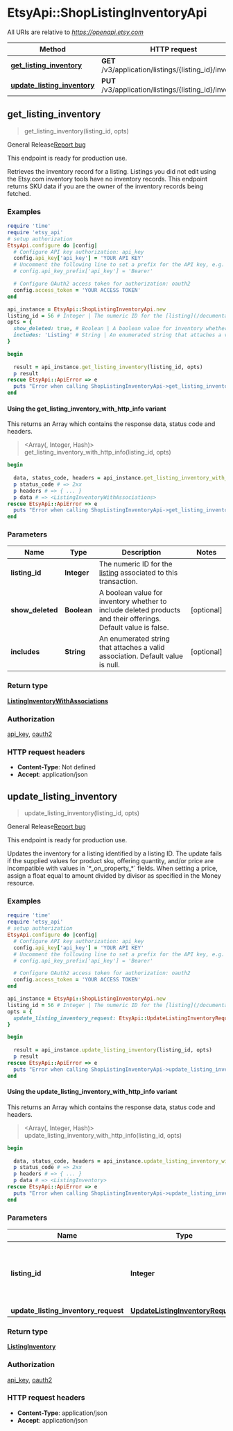 # EtsyApi::ShopListingInventoryApi

All URIs are relative to *https://openapi.etsy.com*

| Method | HTTP request | Description |
| ------ | ------------ | ----------- |
| [**get_listing_inventory**](ShopListingInventoryApi.md#get_listing_inventory) | **GET** /v3/application/listings/{listing_id}/inventory |  |
| [**update_listing_inventory**](ShopListingInventoryApi.md#update_listing_inventory) | **PUT** /v3/application/listings/{listing_id}/inventory |  |


## get_listing_inventory

> <ListingInventoryWithAssociations> get_listing_inventory(listing_id, opts)



<div class=\"wt-display-flex-xs wt-align-items-center wt-mt-xs-2 wt-mb-xs-3\"><span class=\"wt-badge wt-badge--notification-03 wt-bg-slime-tint wt-mr-xs-2\">General Release</span><a class=\"wt-text-link\" href=\"https://github.com/etsy/open-api/issues/new/choose\" target=\"_blank\" rel=\"noopener noreferrer\">Report bug</a></div><div class=\"wt-display-flex-xs wt-align-items-center wt-mt-xs-2 wt-mb-xs-3\"><p class=\"wt-text-body-01 banner-text\">This endpoint is ready for production use.</p></div>  Retrieves the inventory record for a listing. Listings you did not edit using the Etsy.com inventory tools have no inventory records. This endpoint returns SKU data if you are the owner of the inventory records being fetched.

### Examples

```ruby
require 'time'
require 'etsy_api'
# setup authorization
EtsyApi.configure do |config|
  # Configure API key authorization: api_key
  config.api_key['api_key'] = 'YOUR API KEY'
  # Uncomment the following line to set a prefix for the API key, e.g. 'Bearer' (defaults to nil)
  # config.api_key_prefix['api_key'] = 'Bearer'

  # Configure OAuth2 access token for authorization: oauth2
  config.access_token = 'YOUR ACCESS TOKEN'
end

api_instance = EtsyApi::ShopListingInventoryApi.new
listing_id = 56 # Integer | The numeric ID for the [listing](/documentation/reference#tag/ShopListing) associated to this transaction.
opts = {
  show_deleted: true, # Boolean | A boolean value for inventory whether to include deleted products and their offerings. Default value is false.
  includes: 'Listing' # String | An enumerated string that attaches a valid association. Default value is null.
}

begin
  
  result = api_instance.get_listing_inventory(listing_id, opts)
  p result
rescue EtsyApi::ApiError => e
  puts "Error when calling ShopListingInventoryApi->get_listing_inventory: #{e}"
end
```

#### Using the get_listing_inventory_with_http_info variant

This returns an Array which contains the response data, status code and headers.

> <Array(<ListingInventoryWithAssociations>, Integer, Hash)> get_listing_inventory_with_http_info(listing_id, opts)

```ruby
begin
  
  data, status_code, headers = api_instance.get_listing_inventory_with_http_info(listing_id, opts)
  p status_code # => 2xx
  p headers # => { ... }
  p data # => <ListingInventoryWithAssociations>
rescue EtsyApi::ApiError => e
  puts "Error when calling ShopListingInventoryApi->get_listing_inventory_with_http_info: #{e}"
end
```

### Parameters

| Name | Type | Description | Notes |
| ---- | ---- | ----------- | ----- |
| **listing_id** | **Integer** | The numeric ID for the [listing](/documentation/reference#tag/ShopListing) associated to this transaction. |  |
| **show_deleted** | **Boolean** | A boolean value for inventory whether to include deleted products and their offerings. Default value is false. | [optional] |
| **includes** | **String** | An enumerated string that attaches a valid association. Default value is null. | [optional] |

### Return type

[**ListingInventoryWithAssociations**](ListingInventoryWithAssociations.md)

### Authorization

[api_key](../README.md#api_key), [oauth2](../README.md#oauth2)

### HTTP request headers

- **Content-Type**: Not defined
- **Accept**: application/json


## update_listing_inventory

> <ListingInventory> update_listing_inventory(listing_id, opts)



<div class=\"wt-display-flex-xs wt-align-items-center wt-mt-xs-2 wt-mb-xs-3\"><span class=\"wt-badge wt-badge--notification-03 wt-bg-slime-tint wt-mr-xs-2\">General Release</span><a class=\"wt-text-link\" href=\"https://github.com/etsy/open-api/issues/new/choose\" target=\"_blank\" rel=\"noopener noreferrer\">Report bug</a></div><div class=\"wt-display-flex-xs wt-align-items-center wt-mt-xs-2 wt-mb-xs-3\"><p class=\"wt-text-body-01 banner-text\">This endpoint is ready for production use.</p></div>  Updates the inventory for a listing identified by a listing ID. The update fails if the supplied values for product sku, offering quantity, and/or price are incompatible with values in `*_on_property_*` fields. When setting a price, assign a float equal to amount divided by divisor as specified in the Money resource.

### Examples

```ruby
require 'time'
require 'etsy_api'
# setup authorization
EtsyApi.configure do |config|
  # Configure API key authorization: api_key
  config.api_key['api_key'] = 'YOUR API KEY'
  # Uncomment the following line to set a prefix for the API key, e.g. 'Bearer' (defaults to nil)
  # config.api_key_prefix['api_key'] = 'Bearer'

  # Configure OAuth2 access token for authorization: oauth2
  config.access_token = 'YOUR ACCESS TOKEN'
end

api_instance = EtsyApi::ShopListingInventoryApi.new
listing_id = 56 # Integer | The numeric ID for the [listing](/documentation/reference#tag/ShopListing) associated to this transaction.
opts = {
  update_listing_inventory_request: EtsyApi::UpdateListingInventoryRequest.new({products: [EtsyApi::UpdateListingInventoryRequestProductsInner.new({offerings: [EtsyApi::UpdateListingInventoryRequestProductsInnerOfferingsInner.new({price: 3.56, quantity: 37, is_enabled: false})]})]}) # UpdateListingInventoryRequest | 
}

begin
  
  result = api_instance.update_listing_inventory(listing_id, opts)
  p result
rescue EtsyApi::ApiError => e
  puts "Error when calling ShopListingInventoryApi->update_listing_inventory: #{e}"
end
```

#### Using the update_listing_inventory_with_http_info variant

This returns an Array which contains the response data, status code and headers.

> <Array(<ListingInventory>, Integer, Hash)> update_listing_inventory_with_http_info(listing_id, opts)

```ruby
begin
  
  data, status_code, headers = api_instance.update_listing_inventory_with_http_info(listing_id, opts)
  p status_code # => 2xx
  p headers # => { ... }
  p data # => <ListingInventory>
rescue EtsyApi::ApiError => e
  puts "Error when calling ShopListingInventoryApi->update_listing_inventory_with_http_info: #{e}"
end
```

### Parameters

| Name | Type | Description | Notes |
| ---- | ---- | ----------- | ----- |
| **listing_id** | **Integer** | The numeric ID for the [listing](/documentation/reference#tag/ShopListing) associated to this transaction. |  |
| **update_listing_inventory_request** | [**UpdateListingInventoryRequest**](UpdateListingInventoryRequest.md) |  | [optional] |

### Return type

[**ListingInventory**](ListingInventory.md)

### Authorization

[api_key](../README.md#api_key), [oauth2](../README.md#oauth2)

### HTTP request headers

- **Content-Type**: application/json
- **Accept**: application/json


